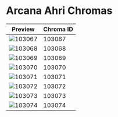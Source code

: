 # Arcana Ahri Chromas

| Preview | Chroma ID |
|---------|-----------|
| ![103067](https://raw.communitydragon.org/latest/plugins/rcp-be-lol-game-data/global/default/v1/champion-chroma-images/103/103067.png) | 103067 |
| ![103068](https://raw.communitydragon.org/latest/plugins/rcp-be-lol-game-data/global/default/v1/champion-chroma-images/103/103068.png) | 103068 |
| ![103069](https://raw.communitydragon.org/latest/plugins/rcp-be-lol-game-data/global/default/v1/champion-chroma-images/103/103069.png) | 103069 |
| ![103070](https://raw.communitydragon.org/latest/plugins/rcp-be-lol-game-data/global/default/v1/champion-chroma-images/103/103070.png) | 103070 |
| ![103071](https://raw.communitydragon.org/latest/plugins/rcp-be-lol-game-data/global/default/v1/champion-chroma-images/103/103071.png) | 103071 |
| ![103072](https://raw.communitydragon.org/latest/plugins/rcp-be-lol-game-data/global/default/v1/champion-chroma-images/103/103072.png) | 103072 |
| ![103073](https://raw.communitydragon.org/latest/plugins/rcp-be-lol-game-data/global/default/v1/champion-chroma-images/103/103073.png) | 103073 |
| ![103074](https://raw.communitydragon.org/latest/plugins/rcp-be-lol-game-data/global/default/v1/champion-chroma-images/103/103074.png) | 103074 |